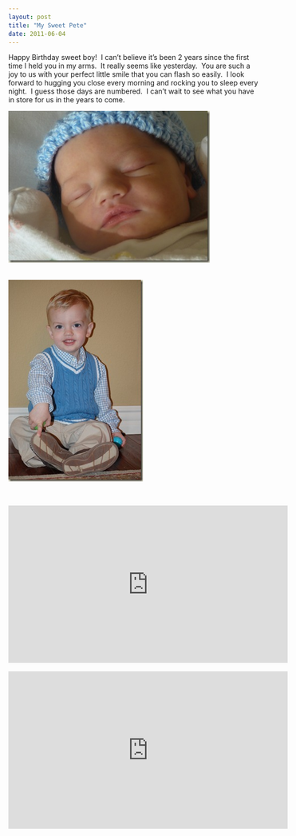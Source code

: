 ```yaml
---
layout: post
title: "My Sweet Pete"
date: 2011-06-04
---
```


<p>Happy Birthday sweet boy!&#160; I can’t believe it’s been 2 years since the first time I held you in my arms.&#160; It really seems like yesterday.&#160; You are such a joy to us with your perfect little smile that you can flash so easily.&#160; I look forward to hugging you close every morning and rocking you to sleep every night.&#160; I guess those days are numbered.&#160; I can’t wait to see what you have in store for us in the years to come.&#160; </p>  <p><a href="/assets/images/P1030815.jpg" target="_blank"><img style="background-image: none; border-bottom: 0px; border-left: 0px; padding-left: 0px; padding-right: 0px; display: inline; border-top: 0px; border-right: 0px; padding-top: 0px" title="P1030815" border="0" alt="P1030815" src="/assets/images/P1030815_thumb.jpg" width="404" height="304" /></a></p>  <p>   <br /><a href="/assets/images/DSC_0561.jpg" target="_blank"><img style="background-image: none; border-bottom: 0px; border-left: 0px; padding-left: 0px; padding-right: 0px; display: inline; border-top: 0px; border-right: 0px; padding-top: 0px" title="DSC_0561" border="0" alt="DSC_0561" src="/assets/images/DSC_0561_thumb.jpg" width="270" height="404" /></a></p>  <p>   <br /></p>  <p>   <div style="padding-bottom: 0px; margin: 0px; padding-left: 0px; padding-right: 0px; display: inline; float: none; padding-top: 0px" id="scid:5737277B-5D6D-4f48-ABFC-DD9C333F4C5D:809de7b9-e5fe-445d-8419-f0c2499f51af" class="wlWriterEditableSmartContent"><iframe width="560" height="315" src="https://www.youtube.com/embed/9hRSIWTjtU0?si=6dt-n291lgHTBZwU" title="YouTube video player" frameborder="0" allow="accelerometer; autoplay; clipboard-write; encrypted-media; gyroscope; picture-in-picture; web-share" referrerpolicy="strict-origin-when-cross-origin" allowfullscreen></iframe></div> </p>  <div style="padding-bottom: 0px; margin: 0px; padding-left: 0px; padding-right: 0px; display: inline; float: none; padding-top: 0px" id="scid:5737277B-5D6D-4f48-ABFC-DD9C333F4C5D:7cc60727-d3d8-4ddc-81c6-8b540573cb89" class="wlWriterEditableSmartContent"><iframe width="560" height="315" src="https://www.youtube.com/embed/bKnLqJYygaE?si=6dt-n291lgHTBZwU" title="YouTube video player" frameborder="0" allow="accelerometer; autoplay; clipboard-write; encrypted-media; gyroscope; picture-in-picture; web-share" referrerpolicy="strict-origin-when-cross-origin" allowfullscreen></iframe></div>
